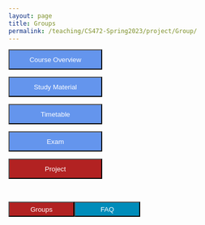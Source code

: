 ```yaml
---
layout: page
title: Groups
permalink: /teaching/CS472-Spring2023/project/Group/
---
```


<div class="main-component">
<form action="/teaching/CS472-Spring2023/">
    <input type="submit" style="background-color:cornflowerblue;color:white;width:185px;
height:40px;" value="Course Overview" />
</form>
<form action="/teaching/CS472-Spring2023/study_material/">
    <input type="submit" style="background-color:cornflowerblue;color:white;width:185px;
height:40px;" value="Study Material" />
</form>
<form action="/teaching/CS472-Spring2023/Timetable/">
    <input type="submit" style="background-color:cornflowerblue;color:white;width:185px;
height:40px;" value="Timetable" />
</form>
<form action="/teaching/CS472-Spring2023/Exam/">
    <input type="submit" style="background-color:cornflowerblue;color:white;width:185px;
height:40px;" value="Exam" />
</form>
<form action="/teaching/CS472-Spring2023/project/">
    <input type="submit" style="background-color:firebrick;color:white;width:185px;
height:40px;" value="Project" />
</form>
</div>
<br/>

<div class="main-component">
<form action="/teaching/CS472-Spring2023/project/Group/">
    <input type="submit" style="background-color:firebrick;float:left; color:white;width:130px;
height:30px;" value="Groups" />
</form>
<form action="/teaching/CS472-Spring2023/project/FAQ/">
    <input type="submit" style="background-color:#008CBA;float:left;color:white;width:130px;
height:30px;" value="FAQ" />
</form>
</div>

<br/>
<br/>